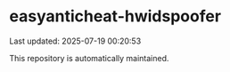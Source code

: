# easyanticheat-hwidspoofer

Last updated: 2025-07-19 00:20:53

This repository is automatically maintained.
